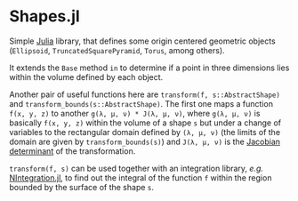 # Shapes.jl

Simple [Julia](https://julialang.org/) library, that defines some origin
centered geometric objects (`Ellipsoid`, `TruncatedSquarePyramid`, `Torus`,
among others).

It extends the `Base` method `in` to determine if a point in three dimensions
lies within the volume defined by each object.

Another pair of useful functions here are `transform(f, s::AbstractShape)` and 
`transform_bounds(s::AbstractShape)`. The first one maps a function `f(x, y, z)`
to another `g(λ, μ, ν) * J(λ, μ, ν)`, where `g(λ, μ, ν)` is basically
`f(x, y, z)` within the volume of a shape `s` but under a change of variables to
the rectangular domain defined by `(λ, μ, ν)` (the limits of the domain are
given by `transform_bounds(s)`) and `J(λ, μ, ν)` is the
[Jacobian determinant](https://en.wikipedia.org/wiki/Jacobian_matrix_and_determinant)
of the transformation.

`transform(f, s)` can be used together with an integration library, *e.g.*
[NIntegration.jl](https://github.com/pabloferz/NIntegration.jl), to find out the
integral of the function `f` within the region bounded by the surface of the
shape `s`.
